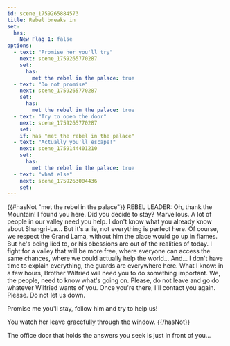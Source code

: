 ```yaml
---
id: scene_1759265884573
title: Rebel breaks in
set:
  has:
    New Flag 1: false
options:
  - text: "Promise her you'll try"
    next: scene_1759265770287
    set:
      has:
        met the rebel in the palace: true
  - text: "Do not promise"
    next: scene_1759265770287
    set:
      has:
        met the rebel in the palace: true
  - text: "Try to open the door"
    next: scene_1759265770287
    set:
    if: has "met the rebel in the palace"
  - text: "Actually you'll escape!"
    next: scene_1759144401210
    set:
      has:
        met the rebel in the palace: true
  - text: "what else"
    next: scene_1759263004436
    set:
---
```



{{#hasNot "met the rebel in the palace"}}
  REBEL LEADER:  Oh, thank the Mountain! I found you here. Did you decide to stay? Marvellous. A lot of people in our valley need you help. I don't know what you already know about Shangri-La... But it's a lie, not everything is perfect here. Of course, we respect the Grand Lama, without him the place would go up in flames. But he's being lied to, or his obessions are out of the realities of today. I fight for a valley that will be more free, where everyone can access the same chances, where we could actually help the world... And... I don't have time to explain everything, the guards are everywhere here. What I know: in a few hours, Brother Wilfried will need you to do something important. We, the people, need to know what's going on. Please, do not leave and go do whatever Wilfried wants of you. Once you're there, I'll contact you again. Please. Do not let us down. 
  
  Promise me you'll stay, follow him and try to help us!
  
  You watch her leave gracefully through the window.
{{/hasNot}}

The office door that holds the answers you seek is just in front of you...

